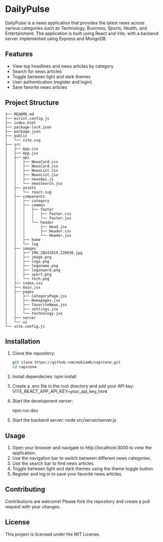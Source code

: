 # DailyPulse

DailyPulse is a news application that provides the latest news across various categories such as Technology, Business, Sports, Health, and Entertainment. The application is built using React and Vite, with a backend server implemented using Express and MongoDB.

## Features

- View top headlines and news articles by category
- Search for news articles
- Toggle between light and dark themes
- User authentication (register and login)
- Save favorite news articles

## Project Structure
```
├── README.md
├── eslint.config.js
├── index.html
├── package-lock.json
├── package.json
├── public
│   └── vite.svg
├── src
│   ├── App.css
│   ├── App.jsx
│   ├── api
│   │   ├── NewsCard.css
│   │   ├── NewsCard.jsx
│   │   ├── NewsList.css
│   │   ├── NewsList.jsx
│   │   ├── newsApi.js
│   │   └── newsSearch.jsx
│   ├── assets
│   │   └── react.svg
│   ├── components
│   │   ├── category
│   │   ├── common
│   │   │   ├── footer
│   │   │   │   ├── Footer.css
│   │   │   │   └── Footer.jsx
│   │   │   └── header
│   │   │       ├── Head.jsx
│   │   │       ├── Header.css
│   │   │       └── Header.jsx
│   │   ├── home
│   │   └── log
│   ├── images
│   │   ├── IMG_20241019_220936.jpg
│   │   ├── image.png
│   │   ├── logo.png
│   │   ├── logoname.png
│   │   ├── logonword.png
│   │   ├── sport.png
│   │   └── tech.png
│   ├── index.css
│   ├── main.jsx
│   ├── pages
│   │   ├── CategoryPage.jsx
│   │   ├── Homepages.jsx
│   │   ├── favoriteNews.jsx
│   │   ├── settings.jsx
│   │   └── technology.jsx
│   ├── server
│   └── ui
└── vite.config.js
```

## Installation

1. Clone the repository:
   ```sh
   git clone https://github.com/mahiamk/capstone.git
   cd capstone

2. Install dependecies:
    npm install
3. Create a .env file in the root directory and add your API key:
    VITE_REACT_APP_API_KEY=your_api_key_here
4. Start the development server:

    npm run dev
5. Start the backend server:
  node src/server/server.js



## Usage
  1. Open your browser and navigate to http://localhost:3000 to view the application.
  2. Use the navigation bar to switch between different news categories.  
  3. Use the search bar to find news articles.
  4. Toggle between light and dark themes using the theme toggle button.
  5. Register and log in to save your favorite news articles.


## Contributing
Contributions are welcome! Please fork the repository and create a pull request with your changes.

## License
This project is licensed under the MIT License.

